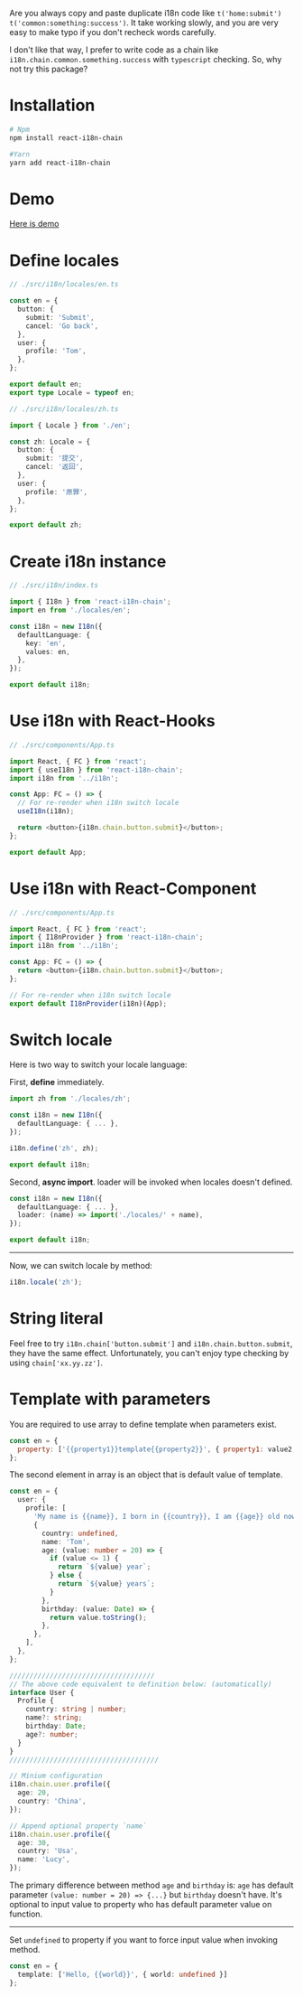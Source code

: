 Are you always copy and paste duplicate i18n code like `t('home:submit')` `t('common:something:success')`. It take working slowly, and you are very easy to make typo if you don't recheck words carefully.

I don't like that way, I prefer to write code as a chain like `i18n.chain.common.something.success` with `typescript` checking. So, why not try this package?

# Installation
```bash
# Npm
npm install react-i18n-chain

#Yarn
yarn add react-i18n-chain
```

# Demo
[Here is demo](https://github.com/easy-demo/react-i18n-demo)

# Define locales
```typescript
// ./src/i18n/locales/en.ts

const en = {
  button: {
    submit: 'Submit',
    cancel: 'Go back',
  },
  user: {
    profile: 'Tom',
  },
};

export default en;
export type Locale = typeof en;
```

```typescript
// ./src/i18n/locales/zh.ts

import { Locale } from './en';

const zh: Locale = {
  button: {
    submit: '提交',
    cancel: '返回',
  },
  user: {
    profile: '原罪',
  },
};

export default zh;
```

# Create i18n instance
```typescript
// ./src/i18n/index.ts

import { I18n } from 'react-i18n-chain';
import en from './locales/en';

const i18n = new I18n({
  defaultLanguage: {
    key: 'en',
    values: en,
  },
});

export default i18n;
```

# Use i18n with React-Hooks

```typescript jsx
// ./src/components/App.ts

import React, { FC } from 'react';
import { useI18n } from 'react-i18n-chain';
import i18n from '../i18n';

const App: FC = () => {
  // For re-render when i18n switch locale
  useI18n(i18n);

  return <button>{i18n.chain.button.submit}</button>;
};

export default App;
```

# Use i18n with React-Component

```typescript jsx
// ./src/components/App.ts

import React, { FC } from 'react';
import { I18nProvider } from 'react-i18n-chain';
import i18n from '../i18n';

const App: FC = () => {
  return <button>{i18n.chain.button.submit}</button>;
};

// For re-render when i18n switch locale
export default I18nProvider(i18n)(App);
```

# Switch locale
Here is two way to switch your locale language:

First, **define** immediately.
```typescript
import zh from './locales/zh';

const i18n = new I18n({
  defaultLanguage: { ... },
});

i18n.define('zh', zh);

export default i18n;
```

Second, **async import**. loader will be invoked when locales doesn't defined.
```typescript
const i18n = new I18n({
  defaultLanguage: { ... },
  loader: (name) => import('./locales/' + name),
});

export default i18n;
```

-------------

Now, we can switch locale by method:
```typescript
i18n.locale('zh');
```

# String literal
Feel free to try `i18n.chain['button.submit']` and `i18n.chain.button.submit`, they have the same effect. Unfortunately, you can't enjoy type checking by using `chain['xx.yy.zz']`.

# Template with parameters
You are required to use array to define template when parameters exist.
```javascript
const en = {
  property: ['{{property1}}template{{property2}}', { property1: value2, property2: value2 }],
};
```

The second element in array is an object that is default value of template.

```typescript
const en = {
  user: {
    profile: [
      'My name is {{name}}, I born in {{country}}, I am {{age}} old now, my birthday is {{birthday}}',
      {
        country: undefined,
        name: 'Tom',
        age: (value: number = 20) => {
          if (value <= 1) {
            return `${value} year`;
          } else {
            return `${value} years`;
          }
        },
        birthday: (value: Date) => {
          return value.toString();
        },
      },
    ],
  },
};

////////////////////////////////////
// The above code equivalent to definition below: (automatically)
interface User {
  Profile {
    country: string | number;
    name?: string;
    birthday: Date;
    age?: number;
  }
}
/////////////////////////////////////

// Minium configuration
i18n.chain.user.profile({
  age: 20,
  country: 'China',
});

// Append optional property `name`
i18n.chain.user.profile({
  age: 30,
  country: 'Usa',
  name: 'Lucy',
});
```

The primary difference between method `age` and `birthday` is: `age` has default parameter `(value: number = 20) => {...}` but `birthday` doesn't have. It's optional to input value to property who has default parameter value on function.

------------

Set `undefined` to property if you want to force input value when invoking method.

```typescript
const en = {
  template: ['Hello, {{world}}', { world: undefined }]
};
```
